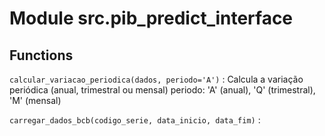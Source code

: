 Module src.pib_predict_interface
================================

Functions
---------

`calcular_variacao_periodica(dados, periodo='A')`
:   Calcula a variação periódica (anual, trimestral ou mensal)
    periodo: 'A' (anual), 'Q' (trimestral), 'M' (mensal)

`carregar_dados_bcb(codigo_serie, data_inicio, data_fim)`
: